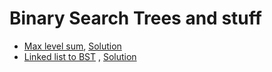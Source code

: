 # Binary Search Trees and stuff

* [Max level sum](https://leetcode.com/problems/maximum-level-sum-of-a-binary-tree/submissions/), [Solution](Solution/BST1.cpp)
* [Linked list to BST](https://leetcode.com/problems/convert-sorted-list-to-binary-search-tree/) , [Solution](Solution/BST2.cpp)

